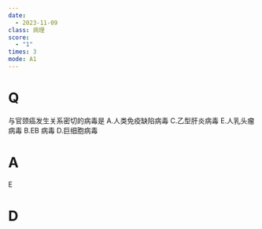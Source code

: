 ```yaml
---
date:
  - 2023-11-09
class: 病理
score:
  - "1"
times: 3
mode: A1
---
```



# Q
与官颈癌发生关系密切的病毒是
A.人类免疫缺陷病毒
C.乙型肝炎病毒
E.人乳头瘤病毒
B.EB 病毒
D.巨细胞病毒


# A
E





# D